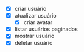 - [x] criar usuário
- [x] atualizar usuário
    - [x] criar avatar
- [x] listar usuários paginados
- [x] mostrar usuário
- [x] deletar usuário
